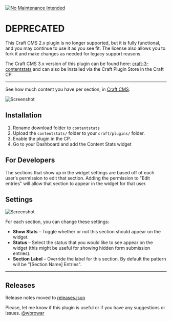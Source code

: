 [![No Maintenance Intended](http://unmaintained.tech/badge.svg)](http://unmaintained.tech/)

# DEPRECATED

This Craft CMS 2.x plugin is no longer supported, but it is fully functional, and you may continue to use it as you see fit. The license also allows you to fork it and make changes as needed for legacy support reasons.

The Craft CMS 3.x version of this plugin can be found here: [craft-3-contentstats](https://github.com/wbrowar/craft-3-contentstats) and can also be installed via the Craft Plugin Store in the Craft CP.

---

See how much content you have per section, in [Craft CMS](https://craftcms.com).

![Screenshot](resources/screenshots/screenshot-widget.png)

## Installation
1. Rename download folder to `contentstats`
2. Upload the `contentstats/` folder to your `craft/plugins/` folder.
3. Enable the plugin in the CP.
4. Go to your Dashboard and add the Content Stats widget

## For Developers
The sections that show up in the widget settings are based off of each user‘s permission to edit that section. Adding the permission to "Edit entries" will allow that section to appear in the widget for that user.

## Settings

![Screenshot](resources/screenshots/screenshot-settings.png)

For each section, you can change these settings:
* **Show Stats** – Toggle whether or not this section should appear on the widget.
* **Status** – Select the status that you would like to see appear on the widget (this might be useful for showing hidden form submission entries).
* **Section Label** – Override the label for this section. By default the pattern will be "[Section Name] Entries".

---

## Releases

Release notes moved to [releases.json](https://github.com/wbrowar/contentstats/blob/master/releases.json)

Please, let me know if this plugin is useful or if you have any suggestions or issues. [@wbrowar](https://twitter.com/wbrowar)
